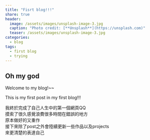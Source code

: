 ```yaml
---
title: "Fisrt blog!!!"
share: true
header:
  image: /assets/images/unsplash-image-3.jpg
  caption: "Photo credit: [**Unsplash**](https://unsplash.com)"
  teaser: /assets/images/unsplash-image-3.jpg
categories:
  - blog
tags:
  - first blog
  - trying
---
```


## Oh my god
Welcome to my blog!~~

This is my first post in my first blog!!!

我終於完成了自己人生中的第一個網頁QQ<br>
摸索了很久感覺浪費很多時間在錯誤的地方<br>
原本做好的又重作<br>
接下來除了post之外會陸續更新一些作品以及projects<br>
來更清楚的表達自己<br>
